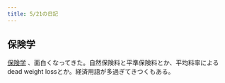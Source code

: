 ```yaml
---
title: 5/21の日記
---
```


## 保険学

[保険学](http://www.amazon.co.jp/%E4%BF%9D%E9%99%BA%E5%AD%A6-%E6%9C%89%E6%96%90%E9%96%A3%E3%83%96%E3%83%83%E3%82%AF%E3%82%B9-%E8%BF%91%E8%A6%8B-%E6%AD%A3%E5%BD%A6/dp/4641183953%3FSubscriptionId%3D15SMZCTB9V8NGR2TW082%26tag%3Ddays0aa-22%26linkCode%3Dxm2%26camp%3D2025%26creative%3D165953%26creativeASIN%3D4641183953) 、面白くなってきた。自然保険料と平準保険料とか、平均料率によるdead weight lossとか。経済用語が多過ぎてきつくもある。
